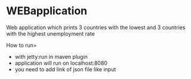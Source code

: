 # WEBapplication
Web application which prints 3 countries with the lowest and 3 countries with the highest unemployment rate


How to run=
- with jetty:run in maven plugin
- application will run on localhost:8080 
- you need to add link of json file like input
